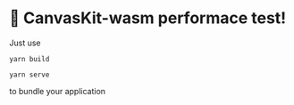 # 🚀 CanvasKit-wasm performace test!

Just use

```
yarn build

yarn serve
```

to bundle your application
